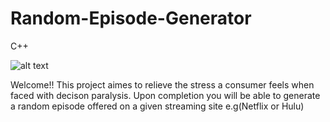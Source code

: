 # Random-Episode-Generator
C++

![alt text](https://lh3.googleusercontent.com/B_en6z-ml6yC1FSXgbOhZdtWboKYnnmlS99GBzPQeYES2CAEkBnfADirUdYQXlr-INJq-Lhp=w640-h400-e365)


Welcome!! This project aimes to relieve the stress a consumer feels when faced with decison paralysis. Upon completion you will be able to generate a random episode offered on a given streaming site e.g(Netflix or Hulu)




